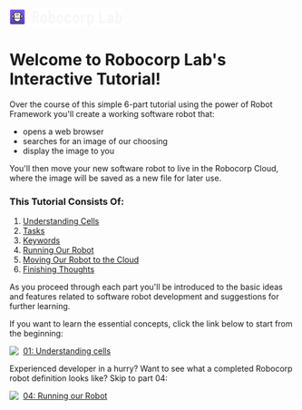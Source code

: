 <img src="images/logo.svg" width="200" style="margin-top:20px">

# Welcome to Robocorp Lab's Interactive Tutorial!

Over the course of this simple 6-part tutorial using the power of Robot Framework you'll create a working software robot that:
* opens a web browser
* searches for an image of our choosing
* display the image to you

You'll then move your new software robot to live in the Robocorp Cloud, where the image will be saved as a new file for later use.

### This Tutorial Consists Of:
1. [Understanding Cells](./01-cells.robot)
2. [Tasks](./02.tasks.robot)
3. [Keywords](./03-keywords.robot)
4. [Running Our Robot](./04-running-our-robot.robot)
5. [Moving Our Robot to the Cloud](./05-moving-our-robot-to-the-cloud.robot)
6. [Finishing Thoughts](./06-finishing-thoughts.md)

As you proceed through each part you'll be introduced to the basic ideas and features related to software robot development and suggestions for further learning.

If you want to learn the essential concepts, click the link below to start from the beginning:

<img src="../images/robot.svg" width="16"  style="vertical-align:text-top">&nbsp; [01: Understanding cells](./01-cells.robot)

Experienced developer in a hurry? Want to see what a completed Robocorp robot definition looks like? Skip to part 04:

<img src="../images/robot.svg" width="16"  style="vertical-align:text-top">&nbsp; [04: Running our Robot](./04-running-our-robot.robot)
